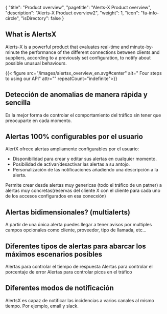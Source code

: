 {
  "title": "Product overview",
  "pagetitle": "Alerts-X Product overview",
  "description": "Alerts-X Product overview2",
  "weight": 1,
  "icon": "fa-info-circle",
  "isDirectory": false
}

## What is AlertsX

Alerts-X is a powerful product that evaluates real-time and minute-by-minute the performance of the different connections between clients and suppliers, according to a previously set configuration, to notify about possible unusual behaviours.

{{< figure src="/images/alertsx_overview_en.svg#center" alt=" Four steps to using our API" attr="" repeatCount="indefinite">}}

## Detección de anomalias de manera rápida y sencilla

Es la mejor forma de controlar el comportamiento del tráfico sin tener que preocuparte en cada momento.

## Alertas 100% configurables por el usuario

AlertX ofrece alertas ampliamente configurables por el usuario:

- Disponibilidad para crear y editar sus alertas en cualquier momento.
- Posibilidad de activar/desactivar las alertas a su antojo.
- Personalización de las notificaciones añadiendo una descripción a la alerta.

Permite crear desde alertas muy genericas (todo el tráfico de un patner) a alertas muy concretas(reservas del cliente X con el cliente para cada uno de los accesos configurados en esa conecxión)

## Alertas bidimensionales? (multialerts)

A partir de una única alerta puedes llegar a tener avisos por multiples campos opcionales como cliente, proveedor, tipo de llamada, etc...

## Diferentes tipos de alertas para abarcar los máximos escenarios posibles

Alertas para controlar el tiempo de respuesta
Alertas para controlar el porcentaje de error
Alertas para controlar picos en el tráfico

## Diferentes modos de notificación

AlertsX es capaz de notificar las incidencias a varios canales al mismo tiempo. Por ejemplo, email y slack.
